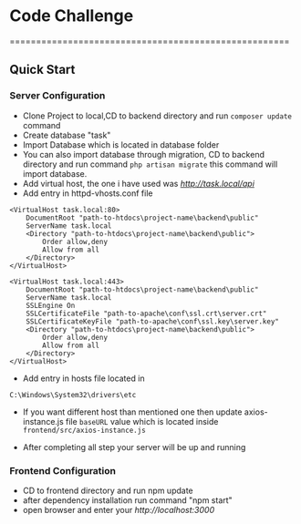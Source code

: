 # Code Challenge
=====================================================

## Quick Start

### Server Configuration

* Clone Project to local,CD to backend directory and run ```composer update``` command
* Create database "task"
* Import Database which is located in database folder
* You can also import database through migration, CD to backend directory and run command
```php artisan migrate``` this command will import database.
* Add virtual host, the one i have used was *http://task.local/api*
* Add entry in httpd-vhosts.conf file
```
<VirtualHost task.local:80>
	DocumentRoot "path-to-htdocs\project-name\backend\public"
	ServerName task.local
	<Directory "path-to-htdocs\project-name\backend\public">
		Order allow,deny
		Allow from all
	</Directory>
</VirtualHost>

<VirtualHost task.local:443>
	DocumentRoot "path-to-htdocs\project-name\backend\public"
	ServerName task.local
	SSLEngine On
	SSLCertificateFile "path-to-apache\conf\ssl.crt\server.crt"
	SSLCertificateKeyFile "path-to-apache\conf\ssl.key\server.key"
	<Directory "path-to-htdocs\project-name\backend\public">
		Order allow,deny
		Allow from all
	</Directory>
</VirtualHost>
``` 
*  Add entry in hosts file located in

```C:\Windows\System32\drivers\etc```

* If you want different host than mentioned one then update axios-instance.js file ```baseURL``` value which is located
inside ```frontend/src/axios-instance.js```

* After completing all step your server will be up and running

### Frontend Configuration

* CD to frontend directory and run npm update
* after dependency installation run command "npm start"
* open browser and enter your *http://localhost:3000*

   













